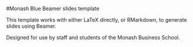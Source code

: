 #Monash Blue Beamer slides template

This template works with either LaTeX directly, or RMarkdown, to generate slides using Beamer.

Designed for use by staff and students of the Monash Business School.


